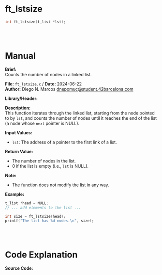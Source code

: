 # ft_lstsize
``` c 
int	ft_lstsize(t_list *lst);
```
<br>
<br>

# Manual
**Brief:**  
Counts the number of nodes in a linked list.

**File:** `ft_lstsize.c` / **Date:** 2024-06-22  
**Author:** Diego N. Marcos <dnepomuc@student.42barcelona.com>

**Library/Header:**



**Description:**  
This function iterates through the linked list, starting from the node pointed to by `lst`, and counts the number of nodes until it reaches the end of the list (a node whose `next` pointer is NULL).

**Input Values:**  
* `lst`: The address of a pointer to the first link of a list.

**Return Value:**  
* The number of nodes in the list.
* 0 if the list is empty (i.e., `lst` is NULL).

**Note:**
- The function does not modify the list in any way.

**Example:**  
```c
t_list *head = NULL;
// ... add elements to the list ...

int size = ft_lstsize(head);
printf("The list has %d nodes.\n", size);
```

<br>
<br>

# Code Explanation
**Source Code:**
``` C


```